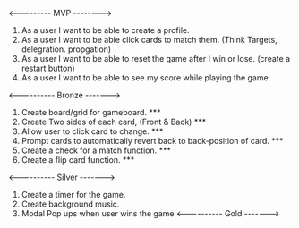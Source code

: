 <--------- MVP -------->
1. As a user I want to be able to create a profile.
2. As a user I want to be able click cards to match them. (Think Targets, delegration. propgation)
3. As a user I want to be able to reset the game after I win or lose. (create a restart button)
4. As a user I want to be able to see my score while playing the game.


<---------- Bronze -------> 

1. Create board/grid for gameboard. ***
2. Create Two sides of each card, (Front & Back) ***
3. Allow user to click card to change. ***
4. Prompt cards to automatically revert back to back-position of card. ***
5. Create a check for a match function. ***
6. Create a flip card function. ***



<---------- Silver -------> 
1. Create a timer for the game.
2. Create background music.
3. Modal Pop ups when user wins the game
<---------- Gold -------> 
